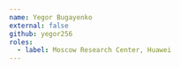 ```yaml
---
name: Yegor Bugayenko
external: false
github: yegor256
roles:
  - label: Moscow Research Center, Huawei
---
```

